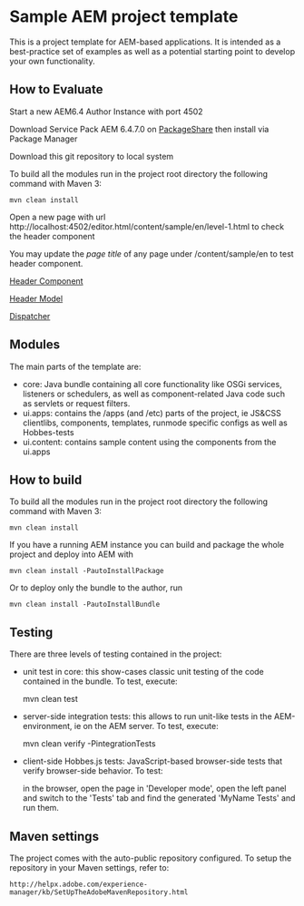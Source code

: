 # Sample AEM project template

This is a project template for AEM-based applications. It is intended as a best-practice set of examples as well as a potential starting point to develop your own functionality.

## How to Evaluate
Start a new AEM6.4 Author Instance with port 4502

Download Service Pack AEM 6.4.7.0 on [PackageShare](https://www.adobeaemcloud.com/content/marketplace/marketplaceProxy.html?packagePath=/content/companies/public/adobe/packages/cq640/servicepack/AEM-6.4.7.0) then install via Package Manager

Download this git repository to local system

To build all the modules run in the project root directory the following command with Maven 3:

    mvn clean install
    
Open a new page with url http://localhost:4502/editor.html/content/sample/en/level-1.html to check the header component    

You may update the *page title* of any page under /content/sample/en to test header component.

[Header Component](ui.apps/src/main/content/jcr_root/apps/sample/components/structure/header)

[Header Model](core/src/main/java/com/aem/sample/core/models/Header.java)

[Dispatcher](dispatcher/dispatcher.any)


## Modules

The main parts of the template are:

* core: Java bundle containing all core functionality like OSGi services, listeners or schedulers, as well as component-related Java code such as servlets or request filters.
* ui.apps: contains the /apps (and /etc) parts of the project, ie JS&CSS clientlibs, components, templates, runmode specific configs as well as Hobbes-tests
* ui.content: contains sample content using the components from the ui.apps

## How to build

To build all the modules run in the project root directory the following command with Maven 3:

    mvn clean install

If you have a running AEM instance you can build and package the whole project and deploy into AEM with  

    mvn clean install -PautoInstallPackage
    
Or to deploy only the bundle to the author, run

    mvn clean install -PautoInstallBundle

## Testing

There are three levels of testing contained in the project:

* unit test in core: this show-cases classic unit testing of the code contained in the bundle. To test, execute:

    mvn clean test

* server-side integration tests: this allows to run unit-like tests in the AEM-environment, ie on the AEM server. To test, execute:

    mvn clean verify -PintegrationTests

* client-side Hobbes.js tests: JavaScript-based browser-side tests that verify browser-side behavior. To test:

    in the browser, open the page in 'Developer mode', open the left panel and switch to the 'Tests' tab and find the generated 'MyName Tests' and run them.


## Maven settings

The project comes with the auto-public repository configured. To setup the repository in your Maven settings, refer to:

    http://helpx.adobe.com/experience-manager/kb/SetUpTheAdobeMavenRepository.html
